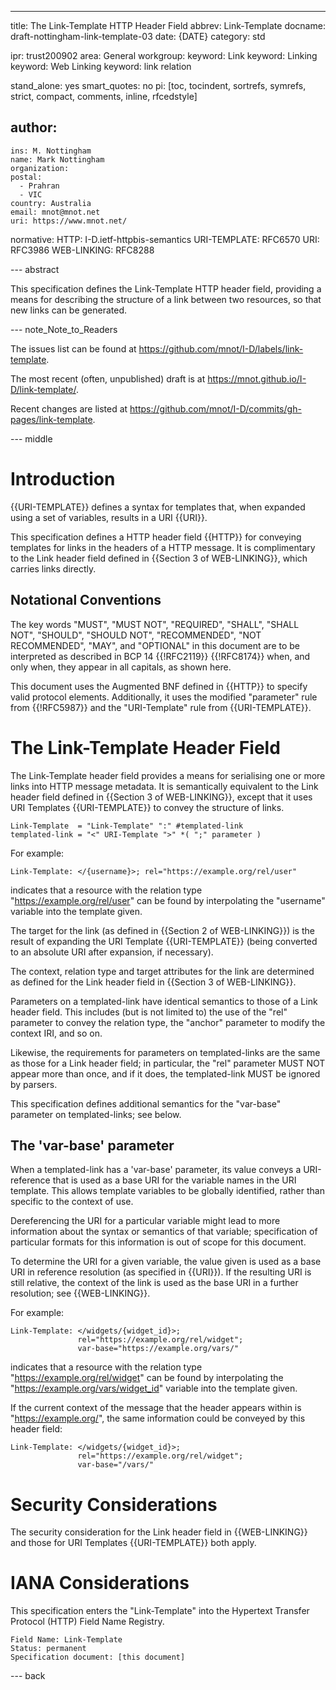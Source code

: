 ---
title: The Link-Template HTTP Header Field
abbrev: Link-Template
docname: draft-nottingham-link-template-03
date: {DATE}
category: std

ipr: trust200902
area: General
workgroup:
keyword: Link
keyword: Linking
keyword: Web Linking
keyword: link relation

stand_alone: yes
smart_quotes: no
pi: [toc, tocindent, sortrefs, symrefs, strict, compact, comments, inline, rfcedstyle]

author:
 -
    ins: M. Nottingham
    name: Mark Nottingham
    organization:
    postal:
      - Prahran
      - VIC
    country: Australia
    email: mnot@mnot.net
    uri: https://www.mnot.net/

normative:
  HTTP: I-D.ietf-httpbis-semantics
  URI-TEMPLATE: RFC6570
  URI: RFC3986
  WEB-LINKING: RFC8288


--- abstract

This specification defines the Link-Template HTTP header field, providing a means for describing the structure of a link between two resources, so that new links can be generated.


--- note_Note_to_Readers

The issues list can be found at <https://github.com/mnot/I-D/labels/link-template>.

The most recent (often, unpublished) draft is at <https://mnot.github.io/I-D/link-template/>.

Recent changes are listed at <https://github.com/mnot/I-D/commits/gh-pages/link-template>.


--- middle

# Introduction

{{URI-TEMPLATE}} defines a syntax for templates that, when expanded using a set of variables, results in a URI {{URI}}.

This specification defines a HTTP header field {{HTTP}} for conveying templates for links in the headers of a HTTP message. It is complimentary to the Link header field defined in {{Section 3 of WEB-LINKING}}, which carries links directly.

## Notational Conventions

The key words "MUST", "MUST NOT", "REQUIRED", "SHALL", "SHALL NOT", "SHOULD", "SHOULD NOT", "RECOMMENDED", "NOT RECOMMENDED", "MAY", and "OPTIONAL" in this document are to be interpreted as described in BCP 14 {{!RFC2119}} {{!RFC8174}} when, and only when, they appear in all capitals, as shown here.


This document uses the Augmented BNF defined in {{HTTP}} to specify valid protocol elements. Additionally, it uses the modified "parameter" rule from {{!RFC5987}} and the "URI-Template" rule from {{URI-TEMPLATE}}.


# The Link-Template Header Field

The Link-Template header field provides a means for serialising one or more links into HTTP message metadata. It is semantically equivalent to the Link header field defined in {{Section 3 of WEB-LINKING}}, except that it uses URI Templates {{URI-TEMPLATE}} to convey the structure of links.

~~~ abnf
Link-Template  = "Link-Template" ":" #templated-link
templated-link = "<" URI-Template ">" *( ";" parameter )
~~~

For example:

~~~ http-message
Link-Template: </{username}>; rel="https://example.org/rel/user"
~~~

indicates that a resource with the relation type "https://example.org/rel/user" can be found by interpolating the "username" variable into the template given.

The target for the link (as defined in {{Section 2 of WEB-LINKING}}) is the result of expanding the URI Template {{URI-TEMPLATE}} (being converted to an absolute URI after expansion, if necessary).

The context, relation type and target attributes for the link are determined as defined for the Link header field in {{Section 3 of WEB-LINKING}}.

Parameters on a templated-link have identical semantics to those of a Link header field. This includes (but is not limited to) the use of the "rel" parameter to convey the relation type, the "anchor" parameter to modify the context IRI, and so on.

Likewise, the requirements for parameters on templated-links are the same as those for a Link header field; in particular, the "rel" parameter MUST NOT appear more than once, and if it does, the templated-link MUST be ignored by parsers.

This specification defines additional semantics for the "var-base" parameter on templated-links; see below.


## The 'var-base' parameter

When a templated-link has a 'var-base' parameter, its value conveys a URI-reference that is used as a base URI for the variable names in the URI template. This allows template variables to be globally identified, rather than specific to the context of use.

Dereferencing the URI for a particular variable might lead to more information about the syntax or semantics of that variable; specification of particular formats for this information is out of scope for this document.

To determine the URI for a given variable, the value given is used as a base URI in reference resolution (as specified in {{URI}}). If the resulting URI is still relative, the context of the link is used as the base URI in a further resolution; see {{WEB-LINKING}}.

For example:

~~~ http-message
Link-Template: </widgets/{widget_id}>;
               rel="https://example.org/rel/widget";
               var-base="https://example.org/vars/"
~~~

indicates that a resource with the relation type "https://example.org/rel/widget" can be found by interpolating the "https://example.org/vars/widget_id" variable into the template given.

If the current context of the message that the header appears within is "https://example.org/", the same information could be conveyed by this header field:

~~~ http-message
Link-Template: </widgets/{widget_id}>;
               rel="https://example.org/rel/widget";
               var-base="/vars/"
~~~


# Security Considerations

The security consideration for the Link header field in {{WEB-LINKING}} and those for URI Templates {{URI-TEMPLATE}} both apply.

# IANA Considerations

This specification enters the "Link-Template" into the Hypertext Transfer Protocol (HTTP) Field Name Registry.

    Field Name: Link-Template
    Status: permanent
    Specification document: [this document]


--- back
